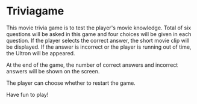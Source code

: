 # Triviagame

This movie trivia game is to test the player's movie knowledge. Total of six questions will be asked in this game and four choices will be given in each question. If the player selects the correct answer, the short movie clip will be displayed.
If the answer is incorrect or the player is running out of time, the Ultron will be appeared.

At the end of the game, the number of correct answers and incorrect answers will be shown on the screen. 

The player can choose whether to restart the game.

Have fun to play!
